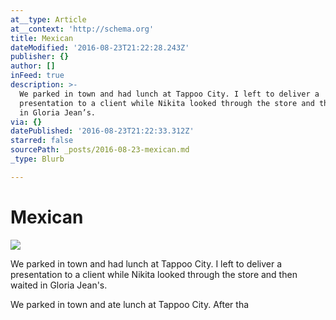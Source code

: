 ```yaml
---
at__type: Article
at__context: 'http://schema.org'
title: Mexican
dateModified: '2016-08-23T21:22:28.243Z'
publisher: {}
author: []
inFeed: true
description: >-
  We parked in town and had lunch at Tappoo City. I left to deliver a
  presentation to a client while Nikita looked through the store and then waited
  in Gloria Jean’s.
via: {}
datePublished: '2016-08-23T21:22:33.312Z'
starred: false
sourcePath: _posts/2016-08-23-mexican.md
_type: Blurb

---
```

# Mexican
![](https://the-grid-user-content.s3-us-west-2.amazonaws.com/d1820f7f-789d-4517-80ef-bd55193daa64.jpg)

We parked in town and had lunch at Tappoo City. I left to deliver a presentation to a client while Nikita looked through the store and then waited in Gloria Jean's.

We parked in town and ate lunch at Tappoo City. After tha